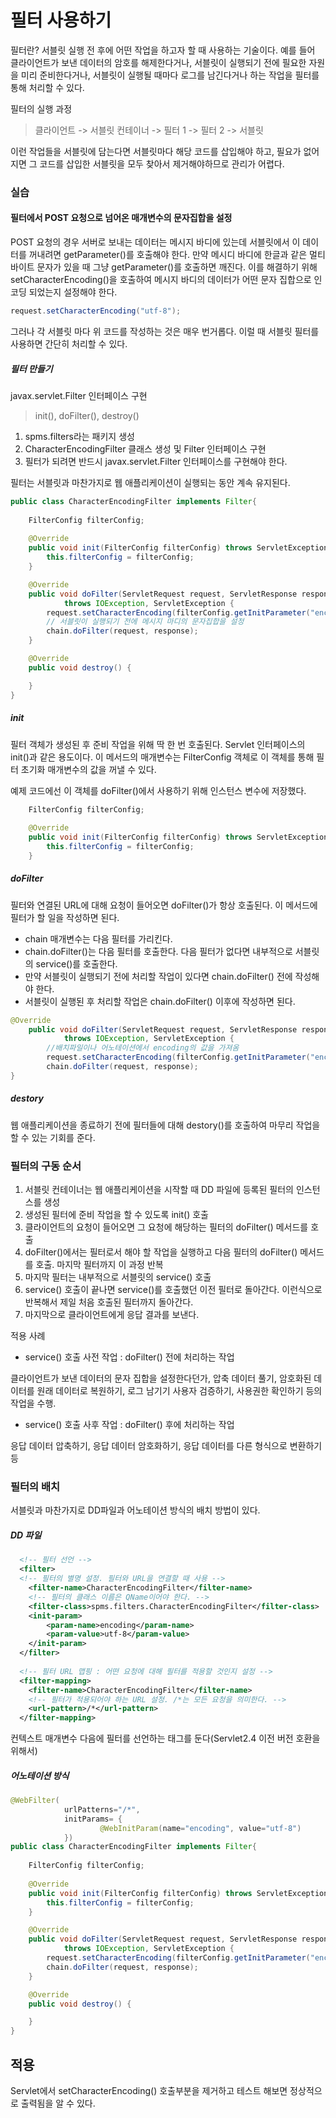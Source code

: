 # 필터 사용하기

필터란? 서블릿 실행 전 후에 어떤 작업을 하고자 할 때 사용하는 기술이다. 예를 들어 클라이언트가 보낸 데이터의 암호를 해제한다거나, 서블릿이 실행되기 전에 필요한 자원을 미리 준비한다거나, 서블릿이 실행될 때마다 로그를 남긴다거나 하는 작업을 필터를 통해 처리할 수 있다.

필터의 실행 과정

> 클라이언트 -> 서블릿 컨테이너 -> 필터 1 -> 필터 2 -> 서블릿

이런 작업들을 서블릿에 담는다면 서블릿마다 해당 코드를 삽입해야 하고, 필요가 없어지면 그 코드를 삽입한 서블릿을 모두 찾아서 제거해야하므로 관리가 어렵다.

### 실습

#### 필터에서 POST 요청으로 넘어온 매개변수의 문자집합을 설정

POST 요청의 경우 서버로 보내는 데이터는 메시지 바디에 있는데 서블릿에서 이 데이터를 꺼내려면 getParameter()를 호출해야 한다. 만약 메시디 바디에 한글과 같은 멀티바이트 문자가 있을 때 그냥 getParameter()를 호출하면 깨진다. 이를 해결하기 위해 setCharacterEncoding()을 호출하여 메시지 바디의 데이터가 어떤 문자 집합으로 인코딩 되었는지 설정해야 한다.

```java
request.setCharacterEncoding("utf-8");
```

그러나 각 서블릿 마다 위 코드를 작성하는 것은 매우 번거롭다. 이럴 때 서블릿 필터를 사용하면 간단히 처리할 수 있다.

##### 필터 만들기

javax.servlet.Filter 인터페이스 구현

> init(), doFilter(), destroy()

1. spms.filters라는 패키지 생성
2. CharacterEncodingFilter 클래스 생성 및 Filter 인터페이스 구현
3. 필터가 되려면 반드시 javax.servlet.Filter 인터페이스를 구현해야 한다.

필터는 서블릿과 마찬가지로 웹 애플리케이션이 실행되는 동안 계속 유지된다.

```java
public class CharacterEncodingFilter implements Filter{
    
    FilterConfig filterConfig;
    
    @Override
    public void init(FilterConfig filterConfig) throws ServletException {
        this.filterConfig = filterConfig;
    }

    @Override
    public void doFilter(ServletRequest request, ServletResponse response, FilterChain chain)
            throws IOException, ServletException {
        request.setCharacterEncoding(filterConfig.getInitParameter("encoding"));
        // 서블릿이 실행되기 전에 메시지 마디의 문자집합을 설정        
        chain.doFilter(request, response);
    }

    @Override
    public void destroy() {

    }
}
```

##### init

필터 객체가 생성된 후 준비 작업을 위해 딱 한 번 호출된다. Servlet 인터페이스의 init()과 같은 용도이다. 이 메서드의 매개변수는 FilterConfig 객체로 이 객체를 통해 필터 초기화 매개변수의 값을 꺼낼 수 있다.

예제 코드에선 이 객체를 doFilter()에서 사용하기 위해 인스턴스 변수에 저장했다.
```java
    FilterConfig filterConfig;
    
    @Override
    public void init(FilterConfig filterConfig) throws ServletException {
        this.filterConfig = filterConfig;
    }
```

##### doFilter

필터와 연결된 URL에 대해 요청이 들어오면 doFilter()가 항상 호출된다. 이 메서드에 필터가 할 일을 작성하면 된다.

- chain 매개변수는 다음 필터를 가리킨다.
- chain.doFilter()는 다음 필터를 호출한다. 다음 필터가 없다면 내부적으로 서블릿의 service()를 호출한다.
- 만약 서블릿이 실행되기 전에 처리할 작업이 있다면 chain.doFilter() 전에 작성해야 한다.
- 서블릿이 실행된 후 처리할 작업은 chain.doFilter() 이후에 작성하면 된다.

```java
@Override
    public void doFilter(ServletRequest request, ServletResponse response, FilterChain chain)
            throws IOException, ServletException {
        //배치파일이나 어노테이션에서 encoding의 값을 가져옴
        request.setCharacterEncoding(filterConfig.getInitParameter("encoding"));
        chain.doFilter(request, response);
}
```

##### destory

웹 애플리케이션을 종료하기 전에 필터들에 대해 destory()를 호출하여 마무리 작업을 할 수 있는 기회를 준다.

### 필터의 구동 순서

1. 서블릿 컨테이너는 웹 애플리케이션을 시작할 때 DD 파일에 등록된 필터의 인스턴스를 생성
2. 생성된 필터에 준비 작업을 할 수 있도록 init() 호출
3. 클라이언트의 요청이 들어오면 그 요청에 해당하는 필터의 doFilter() 메서드를 호출
4. doFilter()에서는 필터로서 해야 할 작업을 실행하고 다음 필터의 doFilter() 메서드를 호출. 마지막 필터까지 이 과정 반복
5. 마지막 필터는 내부적으로 서블릿의 service() 호출
6. service() 호출이 끝나면 service()를 호출했던 이전 필터로 돌아간다. 이런식으로 반복해서 제일 처음 호출된 필터까지 돌아간다.
7. 마지막으로 클라이언트에게 응답 결과를 보낸다.

적용 사례

- service() 호출 사전 작업 : doFilter() 전에 처리하는 작업

클라이언트가 보낸 데이터의 문자 집합을 설정한다던가, 압축 데이터 풀기, 암호화된 데이터를 원래 데이터로 복원하기, 로그 남기기
사용자 검증하기, 사용권한 확인하기 등의 작업을 수행.

- service() 호출 사후 작업 : doFilter() 후에 처리하는 작업

응답 데이터 압축하기, 응답 데이터 암호화하기, 응답 데이터를 다른 형식으로 변환하기 등

### 필터의 배치

서블릿과 마찬가지로 DD파일과 어노테이션 방식의 배치 방법이 있다.

##### DD 파일

```xml
  <!-- 필터 선언 -->
  <filter>
  <!-- 필터의 별명 설정. 필터와 URL을 연결할 때 사용 -->
    <filter-name>CharacterEncodingFilter</filter-name>
    <!-- 필터의 클래스 이름은 QName이어야 한다. -->
    <filter-class>spms.filters.CharacterEncodingFilter</filter-class>
    <init-param>
        <param-name>encoding</param-name>
        <param-value>utf-8</param-value>
    </init-param>
  </filter>
  
  <!-- 필터 URL 맵핑 : 어떤 요청에 대해 필터를 적용할 것인지 설정 -->
  <filter-mapping>
    <filter-name>CharacterEncodingFilter</filter-name>
    <!-- 필터가 적용되어야 하는 URL 설정. /*는 모든 요청을 의미한다. -->
    <url-pattern>/*</url-pattern>
  </filter-mapping>
```

컨텍스트 매개변수 다음에 필터를 선언하는 태그를 둔다(Servlet2.4 이전 버전 호환을 위해서)

##### 어노테이션 방식

```java
@WebFilter(
            urlPatterns="/*",
            initParams= {
                    @WebInitParam(name="encoding", value="utf-8")
            })
public class CharacterEncodingFilter implements Filter{
    
    FilterConfig filterConfig;
    
    @Override
    public void init(FilterConfig filterConfig) throws ServletException {
        this.filterConfig = filterConfig;
    }

    @Override
    public void doFilter(ServletRequest request, ServletResponse response, FilterChain chain)
            throws IOException, ServletException {
        request.setCharacterEncoding(filterConfig.getInitParameter("encoding"));
        chain.doFilter(request, response);
    }

    @Override
    public void destroy() {

    }
}
```

## 적용

Servlet에서 setCharacterEncoding() 호출부분을 제거하고 테스트 해보면 정상적으로 출력됨을 알 수 있다.

































     
















